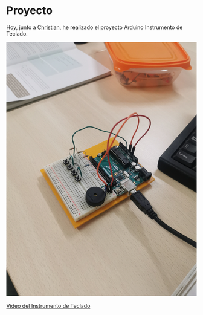                                                  
# Proyecto

Hoy, junto a [Christian](https://github.com/Tabrih), he realizado el proyecto Arduino Instrumento de Teclado.

![](https://github.com/Tabrih/Arduino/blob/main/Archivos/IMG_20211214_105502.jpg)

[Vídeo del Instrumento de Teclado](https://raw.githubusercontent.com/Tabrih/Arduino/main/Archivos/VID_20211214_105519.mp4)



